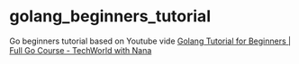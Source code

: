 # golang_beginners_tutorial
Go beginners tutorial based on Youtube vide [Golang Tutorial for Beginners | Full Go Course - 
TechWorld with Nana
](https://www.youtube.com/watch?v=yyUHQIec83I)
